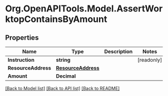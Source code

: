 # Org.OpenAPITools.Model.AssertWorktopContainsByAmount

## Properties

| Name                | Type                                      | Description | Notes      |
| ------------------- | ----------------------------------------- | ----------- | ---------- |
| **Instruction**     | **string**                                |             | [readonly] |
| **ResourceAddress** | [**ResourceAddress**](ResourceAddress.md) |             |
| **Amount**          | **Decimal**                               |             |

[[Back to Model list]](../README.md#documentation-for-models)
[[Back to API list]](../README.md#documentation-for-api-endpoints)
[[Back to README]](../README.md)
